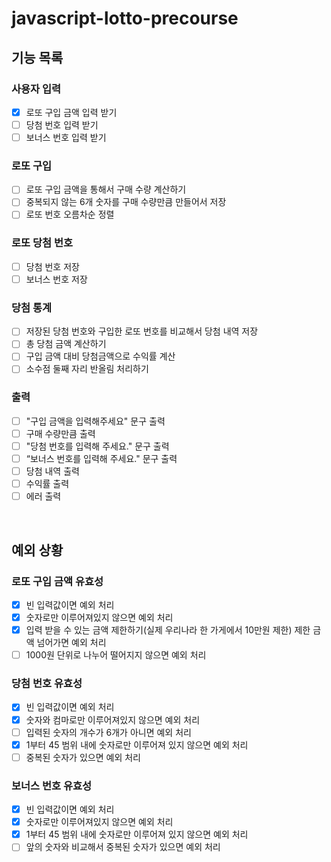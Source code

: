# javascript-lotto-precourse

## 기능 목록

### 사용자 입력

- [x] 로또 구입 금액 입력 받기
- [ ] 당첨 번호 입력 받기
- [ ] 보너스 번호 입력 받기

### 로또 구입

- [ ] 로또 구입 금액을 통해서 구매 수량 계산하기
- [ ] 중복되지 않는 6개 숫자를 구매 수량만큼 만들어서 저장
- [ ] 로또 번호 오름차순 정렬

### 로또 당첨 번호

- [ ] 당첨 번호 저장
- [ ] 보너스 번호 저장

### 당첨 통계

- [ ] 저장된 당첨 번호와 구입한 로또 번호를 비교해서 당첨 내역 저장
- [ ] 총 당첨 금액 계산하기
- [ ] 구입 금액 대비 당첨금액으로 수익률 계산
- [ ] 소수점 둘째 자리 반올림 처리하기

### 출력

- [ ] "구입 금액을 입력해주세요" 문구 출력
- [ ] 구매 수량만큼 출력
- [ ] "당첨 번호를 입력해 주세요." 문구 출력
- [ ] “보너스 번호를 입력해 주세요." 문구 출력
- [ ] 당첨 내역 출력
- [ ] 수익률 출력
- [ ] 에러 출력

&nbsp;

## 예외 상황

### 로또 구입 금액 유효성

- [x] 빈 입력값이면 예외 처리
- [x] 숫자로만 이루어져있지 않으면 예외 처리
- [x] 입력 받을 수 있는 금액 제한하기(실제 우리나라 한 가게에서 10만원 제한) 제한 금액 넘어가면 예외 처리
- [ ] 1000원 단위로 나누어 떨어지지 않으면 예외 처리

### 당첨 번호 유효성

- [x] 빈 입력값이면 예외 처리
- [x] 숫자와 컴마로만 이루어져있지 않으면 예외 처리
- [ ] 입력된 숫자의 개수가 6개가 아니면 예외 처리
- [x] 1부터 45 범위 내에 숫자로만 이루어져 있지 않으면 예외 처리
- [ ] 중복된 숫자가 있으면 예외 처리

### 보너스 번호 유효성

- [x] 빈 입력값이면 예외 처리
- [x] 숫자로만 이루어져있지 않으면 예외 처리
- [x] 1부터 45 범위 내에 숫자로만 이루어져 있지 않으면 예외 처리
- [ ] 앞의 숫자와 비교해서 중복된 숫자가 있으면 예외 처리
